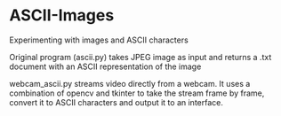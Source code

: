 # ASCII-Images
Experimenting with images and ASCII characters

Original program (ascii.py) takes JPEG image as input and returns a .txt document with an ASCII representation of the image

webcam_ascii.py streams video directly from a webcam. It uses a combination of opencv and tkinter to take the stream frame by frame, convert it to ASCII characters and output it to an interface.
